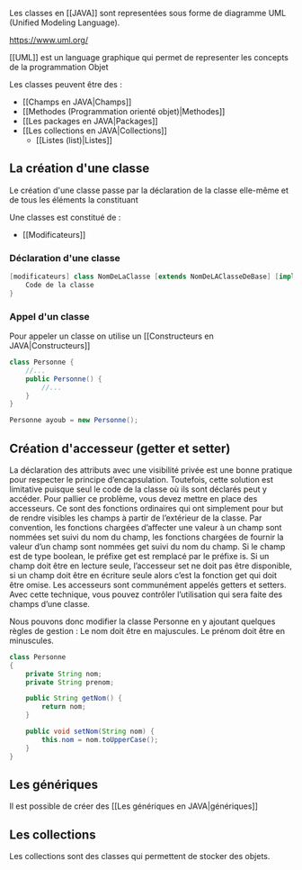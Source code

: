 Les classes en [[JAVA]] sont representées sous forme de diagramme UML (Unified Modeling Language).

https://www.uml.org/

[[UML]] est un language graphique qui permet de representer les concepts de la programmation Objet

Les classes peuvent être des :
- [[Champs en JAVA|Champs]]
- [[Methodes (Programmation orienté objet)|Methodes]]
- [[Les packages en JAVA|Packages]]
- [[Les collections en JAVA|Collections]]
	- [[Listes (list)|Listes]]
## La création d'une classe

Le création d'une classe passe par la déclaration de la classe elle-même et de tous les éléments la constituant

Une classes est constitué de :
- [[Modificateurs]]

### Déclaration d'une classe

```java
[modificateurs] class NomDeLaClasse [extends NomDeLAClasseDeBase] [implements NomDinterface1, NomDinterface2] {
	Code de la classe
}
```

### Appel d'un classe
Pour appeler un classe on utilise un [[Constructeurs en JAVA|Constructeurs]]
```java
class Personne {
    //...
    public Personne() {
        //...
    }
}

Personne ayoub = new Personne();
```
## Création d'accesseur (getter et setter)

La déclaration des attributs avec une visibilité privée est une bonne pratique pour respecter le principe d’encapsulation. Toutefois, cette solution est limitative puisque seul le code de la classe où ils sont déclarés peut y accéder. Pour pallier ce problème, vous devez mettre en place des accesseurs. Ce sont des fonctions ordinaires qui ont simplement pour but de rendre visibles les champs à partir de l’extérieur de la classe.
Par convention, les fonctions chargées d’affecter une valeur à un champ sont nommées set suivi du nom du champ, les fonctions chargées de fournir la valeur d’un champ sont nommées get suivi du nom du champ. Si le champ est de type boolean, le préfixe get est remplacé par le préfixe is. 
Si un champ doit être en lecture seule, l’accesseur set ne doit pas être disponible, si un champ doit être en écriture seule alors c’est la fonction get qui doit être omise. Les accesseurs sont communément appelés getters et setters. Avec cette technique, vous pouvez contrôler l’utilisation qui sera faite des champs d’une classe. 

Nous pouvons donc modifier la classe Personne en y ajoutant quelques règles de gestion :
Le nom doit être en majuscules.
Le prénom doit être en minuscules.

```java
class Personne
{
    private String nom;
    private String prenom;

    public String getNom() {
        return nom;
    }

    public void setNom(String nom) {
        this.nom = nom.toUpperCase();
    }
}
```



## Les génériques

Il est possible de créer des [[Les génériques en JAVA|génériques]]
## Les collections

Les collections sont des classes qui permettent de stocker des objets.